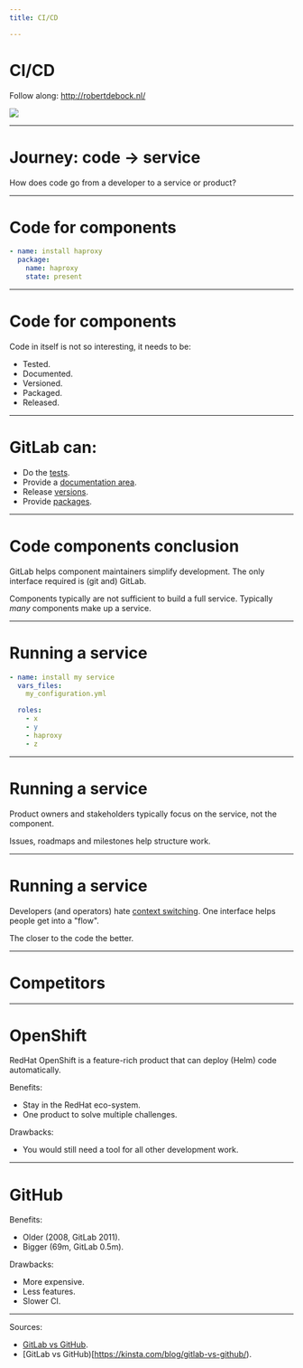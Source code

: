 ```yaml
---
title: CI/CD

---
```


# CI/CD

Follow along: http://robertdebock.nl/

<img src="https://api.qrserver.com/v1/create-qr-code/?size=350x350&data=http://robertdebock.nl/presentations/ci-cd/"/>

---

# Journey: code -> service

How does code go from a developer to a service or product?

---

# Code for components

```yaml
- name: install haproxy
  package:
    name: haproxy
    state: present
```

----

# Code for components

Code in itself is not so interesting, it needs to be:

- Tested.
- Documented.
- Versioned.
- Packaged.
- Released.

----

# GitLab can:

- Do the [tests](https://gitlab.com/robertdebock/ansible-role-haproxy/-/pipelines).
- Provide a [documentation area](https://gitlab.com/robertdebock/ansible-role-haproxy#haproxy).
- Release [versions](https://gitlab.com/robertdebock/ansible-role-haproxy/-/releases).
- Provide [packages](https://gitlab.com/robertdebock/ansible-role-haproxy/-/packages).

----

# Code components conclusion

GitLab helps component maintainers simplify development. The only interface required is (git and) GitLab.

Components typically are not sufficient to build a full service. Typically _many_ components make up a service.

---

# Running a service

```yaml
- name: install my service
  vars_files:
    my_configuration.yml

  roles:
    - x
    - y
    - haproxy
    - z
```

----

# Running a service

Product owners and stakeholders typically focus on the service, not the component.

Issues, roadmaps and milestones help structure work.

----

# Running a service

Developers (and operators) hate [context switching](https://en.wikipedia.org/wiki/Context_switch). One interface helps people get into a "flow".

The closer to the code the better.

---

# Competitors

----

# OpenShift

RedHat OpenShift is a feature-rich product that can deploy (Helm) code automatically.

Benefits:

- Stay in the RedHat eco-system.
- One product to solve multiple challenges.

Drawbacks:

- You would still need a tool for all other development work.

----

# GitHub

Benefits:

- Older (2008, GitLab 2011).
- Bigger (69m, GitLab 0.5m).

Drawbacks:

- More expensive.
- Less features.
- Slower CI.

----

Sources:

- [GitLab vs GitHub](https://usersnap.com/blog/gitlab-github/).
- [GitLab vs GitHub)[https://kinsta.com/blog/gitlab-vs-github/).
